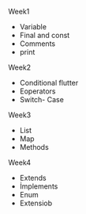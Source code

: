 Week1 
- Variable
- Final and const
- Comments
- print
  
Week2
- Conditional flutter
- Eoperators
- Switch- Case

Week3
- List
- Map
- Methods

Week4 
- Extends
- İmplements
- Enum
- Extensiob

